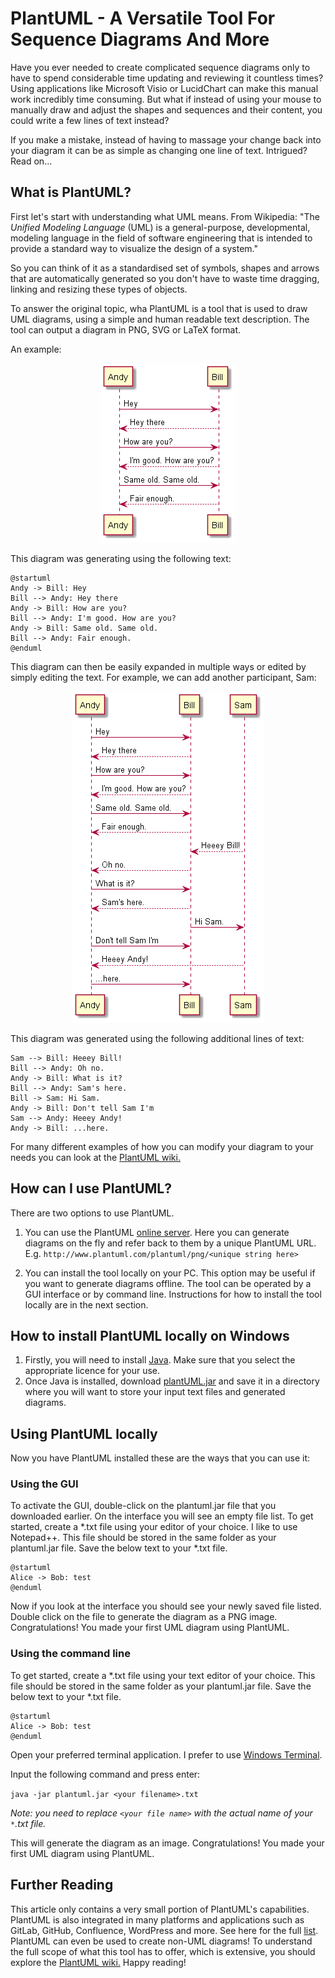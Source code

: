 # PlantUML - A Versatile Tool For Sequence Diagrams And More

Have you ever needed to create complicated sequence diagrams only to have to spend considerable time updating and reviewing it countless times? Using applications like Microsoft Visio or LucidChart can make this manual work incredibly time consuming. But what if instead of using your mouse to manually draw and adjust the shapes and sequences and their content, you could write a few lines of text instead? 

If you make a mistake, instead of having to massage your change back into your diagram it can be as simple as changing one line of text. Intrigued? Read on...

## What is PlantUML?

First let's start with understanding what UML means. From Wikipedia: "The *Unified Modeling Language* (UML) is a general-purpose, developmental, modeling language in the field of software engineering that is intended to provide a standard way to visualize the design of a system."

So you can think of it as a standardised set of symbols, shapes and arrows that are automatically generated so you don't have to waste time dragging, linking and resizing these types of objects.

To answer the original topic, wha PlantUML is a tool that is used to draw UML diagrams, using a simple and human readable text description. The tool can output a diagram in PNG, SVG or LaTeX format.

An example:
<p align="center">
  <img  src="..\assets\jokediagram.png">
</p>

This diagram was generating using the following text:

<pre><code>@startuml
Andy -> Bill: Hey
Bill --> Andy: Hey there
Andy -> Bill: How are you?
Bill --> Andy: I'm good. How are you?
Andy -> Bill: Same old. Same old.
Bill --> Andy: Fair enough.
@enduml
</code></pre>

This diagram can then be easily expanded in multiple ways or edited by simply editing the text. For example, we can add another participant, Sam:

<p align="center">
  <img  src="..\assets\jokediagram2.png">
</p>

This diagram was generated using the following additional lines of text:

<pre><code>Sam --> Bill: Heeey Bill!
Bill --> Andy: Oh no.
Andy -> Bill: What is it?
Bill --> Andy: Sam's here.
Bill -> Sam: Hi Sam.
Andy -> Bill: Don't tell Sam I'm
Sam --> Andy: Heeey Andy! 
Andy -> Bill: ...here.
</code></pre>

For many different examples of how you can modify your diagram to your needs you can look at the [PlantUML wiki.](https://plantuml.com/sequence-diagram)

## How can I use PlantUML?

There are two options to use PlantUML. 

1. You can use the PlantUML [online server](http://plantuml.com/plantuml). Here you can generate diagrams on the fly and refer back to them by a unique PlantUML URL. E.g. `http://www.plantuml.com/plantuml/png/<unique string here>`

2. You can install the tool locally on your PC. This option may be useful if you want to generate diagrams offline. The tool can be operated by a GUI interface or by command line. Instructions for how to install the tool locally are in the next section.

## How to install PlantUML locally on Windows

1. Firstly, you will need to install [Java](https://www.java.com/en/download/). Make sure that you select the appropriate licence for your use.
2. Once Java is installed, download [plantUML.jar](http://sourceforge.net/projects/plantuml/files/plantuml.jar/download) and save it in a directory where you will want to store your input text files and generated diagrams.

## Using PlantUML locally

Now you have PlantUML installed these are the ways that you can use it:

### Using the GUI

To activate the GUI, double-click on the plantuml.jar file that you downloaded earlier. On the interface you will see an empty file list. To get started, create a *.txt file using your editor of your choice. I like to use Notepad++. This file should be stored in the same folder as your plantuml.jar file. Save the below text to your *.txt file.

<pre><code>@startuml
Alice -> Bob: test
@enduml
</code></pre>

Now if you look at the interface you should see your newly saved file listed. Double click on the file to generate the diagram as a PNG image. Congratulations! You made your first UML diagram using PlantUML.

### Using the command line

To get started, create a *.txt file using your text editor of your choice. This file should be stored in the same folder as your plantuml.jar file. Save the below text to your *.txt file.

<pre><code>@startuml
Alice -> Bob: test
@enduml
</code></pre>

Open your preferred terminal application. I prefer to use [Windows Terminal](https://www.microsoft.com/en-us/p/windows-terminal/9n0dx20hk701?activetab=pivot:overviewtab).

Input the following command and press enter:

`java -jar plantuml.jar <your filename>.txt`

*Note: you need to replace `<your file name>` with the actual name of your `*`.txt file.*

This will generate the diagram as an image. Congratulations! You made your first UML diagram using PlantUML.

## Further Reading

This article only contains a very small portion of PlantUML's capabilities. PlantUML is also integrated in many platforms and applications such as GitLab, GitHub, Confluence, WordPress and more. See here for the full [list](https://plantuml.com/running). PlantUML can even be used to create non-UML diagrams! To understand the full scope of what this tool has to offer, which is extensive, you should explore the [PlantUML wiki.](https://plantuml.com/sequence-diagram) Happy reading!